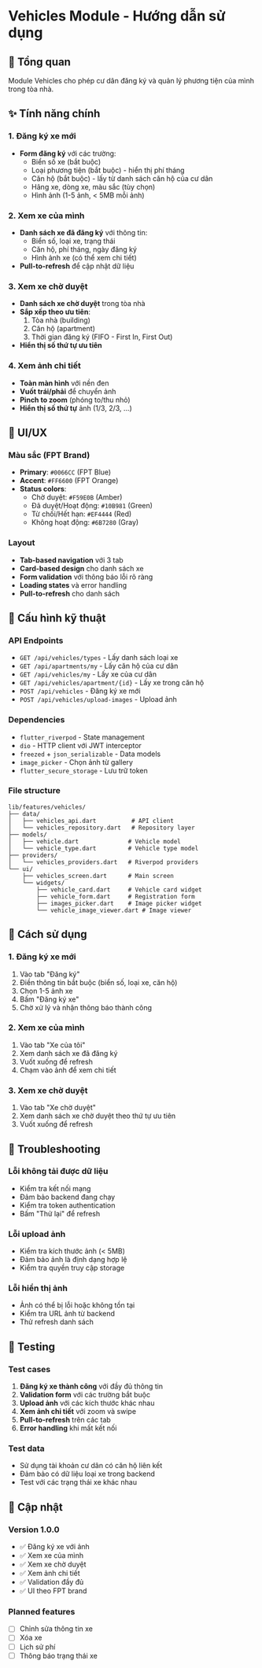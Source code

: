 # Vehicles Module - Hướng dẫn sử dụng

## 🚗 Tổng quan
Module Vehicles cho phép cư dân đăng ký và quản lý phương tiện của mình trong tòa nhà.

## ✨ Tính năng chính

### 1. Đăng ký xe mới
- **Form đăng ký** với các trường:
  - Biển số xe (bắt buộc)
  - Loại phương tiện (bắt buộc) - hiển thị phí tháng
  - Căn hộ (bắt buộc) - lấy từ danh sách căn hộ của cư dân
  - Hãng xe, dòng xe, màu sắc (tùy chọn)
  - Hình ảnh (1-5 ảnh, < 5MB mỗi ảnh)

### 2. Xem xe của mình
- **Danh sách xe đã đăng ký** với thông tin:
  - Biển số, loại xe, trạng thái
  - Căn hộ, phí tháng, ngày đăng ký
  - Hình ảnh xe (có thể xem chi tiết)
- **Pull-to-refresh** để cập nhật dữ liệu

### 3. Xem xe chờ duyệt
- **Danh sách xe chờ duyệt** trong tòa nhà
- **Sắp xếp theo ưu tiên**:
  1. Tòa nhà (building)
  2. Căn hộ (apartment)
  3. Thời gian đăng ký (FIFO - First In, First Out)
- **Hiển thị số thứ tự ưu tiên**

### 4. Xem ảnh chi tiết
- **Toàn màn hình** với nền đen
- **Vuốt trái/phải** để chuyển ảnh
- **Pinch to zoom** (phóng to/thu nhỏ)
- **Hiển thị số thứ tự** ảnh (1/3, 2/3, ...)

## 🎨 UI/UX

### Màu sắc (FPT Brand)
- **Primary**: `#0066CC` (FPT Blue)
- **Accent**: `#FF6600` (FPT Orange)
- **Status colors**:
  - Chờ duyệt: `#F59E0B` (Amber)
  - Đã duyệt/Hoạt động: `#10B981` (Green)
  - Từ chối/Hết hạn: `#EF4444` (Red)
  - Không hoạt động: `#6B7280` (Gray)

### Layout
- **Tab-based navigation** với 3 tab
- **Card-based design** cho danh sách xe
- **Form validation** với thông báo lỗi rõ ràng
- **Loading states** và error handling
- **Pull-to-refresh** cho danh sách

## 🔧 Cấu hình kỹ thuật

### API Endpoints
- `GET /api/vehicles/types` - Lấy danh sách loại xe
- `GET /api/apartments/my` - Lấy căn hộ của cư dân
- `GET /api/vehicles/my` - Lấy xe của cư dân
- `GET /api/vehicles/apartment/{id}` - Lấy xe trong căn hộ
- `POST /api/vehicles` - Đăng ký xe mới
- `POST /api/vehicles/upload-images` - Upload ảnh

### Dependencies
- `flutter_riverpod` - State management
- `dio` - HTTP client với JWT interceptor
- `freezed` + `json_serializable` - Data models
- `image_picker` - Chọn ảnh từ gallery
- `flutter_secure_storage` - Lưu trữ token

### File structure
```
lib/features/vehicles/
├── data/
│   ├── vehicles_api.dart          # API client
│   └── vehicles_repository.dart   # Repository layer
├── models/
│   ├── vehicle.dart              # Vehicle model
│   └── vehicle_type.dart         # Vehicle type model
├── providers/
│   └── vehicles_providers.dart   # Riverpod providers
└── ui/
    ├── vehicles_screen.dart      # Main screen
    └── widgets/
        ├── vehicle_card.dart     # Vehicle card widget
        ├── vehicle_form.dart     # Registration form
        ├── images_picker.dart    # Image picker widget
        └── vehicle_image_viewer.dart # Image viewer
```

## 🚀 Cách sử dụng

### 1. Đăng ký xe mới
1. Vào tab "Đăng ký"
2. Điền thông tin bắt buộc (biển số, loại xe, căn hộ)
3. Chọn 1-5 ảnh xe
4. Bấm "Đăng ký xe"
5. Chờ xử lý và nhận thông báo thành công

### 2. Xem xe của mình
1. Vào tab "Xe của tôi"
2. Xem danh sách xe đã đăng ký
3. Vuốt xuống để refresh
4. Chạm vào ảnh để xem chi tiết

### 3. Xem xe chờ duyệt
1. Vào tab "Xe chờ duyệt"
2. Xem danh sách xe chờ duyệt theo thứ tự ưu tiên
3. Vuốt xuống để refresh

## 🐛 Troubleshooting

### Lỗi không tải được dữ liệu
- Kiểm tra kết nối mạng
- Đảm bảo backend đang chạy
- Kiểm tra token authentication
- Bấm "Thử lại" để refresh

### Lỗi upload ảnh
- Kiểm tra kích thước ảnh (< 5MB)
- Đảm bảo ảnh là định dạng hợp lệ
- Kiểm tra quyền truy cập storage

### Lỗi hiển thị ảnh
- Ảnh có thể bị lỗi hoặc không tồn tại
- Kiểm tra URL ảnh từ backend
- Thử refresh danh sách

## 📱 Testing

### Test cases
1. **Đăng ký xe thành công** với đầy đủ thông tin
2. **Validation form** với các trường bắt buộc
3. **Upload ảnh** với các kích thước khác nhau
4. **Xem ảnh chi tiết** với zoom và swipe
5. **Pull-to-refresh** trên các tab
6. **Error handling** khi mất kết nối

### Test data
- Sử dụng tài khoản cư dân có căn hộ liên kết
- Đảm bảo có dữ liệu loại xe trong backend
- Test với các trạng thái xe khác nhau

## 🔄 Cập nhật

### Version 1.0.0
- ✅ Đăng ký xe với ảnh
- ✅ Xem xe của mình
- ✅ Xem xe chờ duyệt
- ✅ Xem ảnh chi tiết
- ✅ Validation đầy đủ
- ✅ UI theo FPT brand

### Planned features
- [ ] Chỉnh sửa thông tin xe
- [ ] Xóa xe
- [ ] Lịch sử phí
- [ ] Thông báo trạng thái xe
